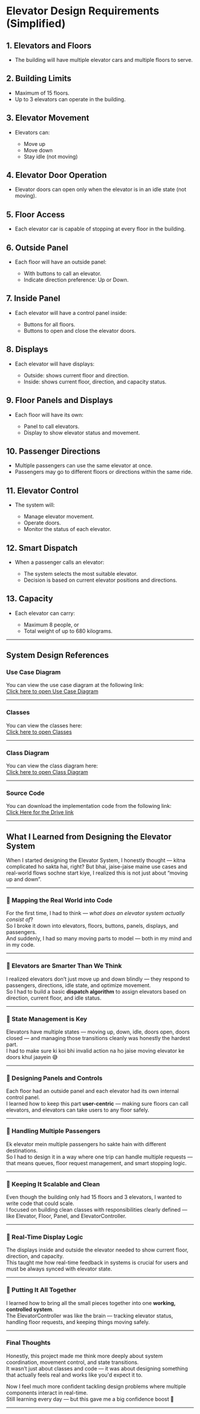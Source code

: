 # Elevator Design Requirements (Simplified)

## 1. Elevators and Floors

* The building will have multiple elevator cars and multiple floors to serve.

## 2. Building Limits

* Maximum of 15 floors.
* Up to 3 elevators can operate in the building.

## 3. Elevator Movement

* Elevators can:

  * Move up
  * Move down
  * Stay idle (not moving)

## 4. Elevator Door Operation

* Elevator doors can open only when the elevator is in an idle state (not moving).

## 5. Floor Access

* Each elevator car is capable of stopping at every floor in the building.

## 6. Outside Panel

* Each floor will have an outside panel:

  * With buttons to call an elevator.
  * Indicate direction preference: Up or Down.

## 7. Inside Panel

* Each elevator will have a control panel inside:

  * Buttons for all floors.
  * Buttons to open and close the elevator doors.

## 8. Displays

* Each elevator will have displays:

  * Outside: shows current floor and direction.
  * Inside: shows current floor, direction, and capacity status.

## 9. Floor Panels and Displays

* Each floor will have its own:

  * Panel to call elevators.
  * Display to show elevator status and movement.

## 10. Passenger Directions

* Multiple passengers can use the same elevator at once.
* Passengers may go to different floors or directions within the same ride.

## 11. Elevator Control

* The system will:

  * Manage elevator movement.
  * Operate doors.
  * Monitor the status of each elevator.

## 12. Smart Dispatch

* When a passenger calls an elevator:

  * The system selects the most suitable elevator.
  * Decision is based on current elevator positions and directions.

## 13. Capacity

* Each elevator can carry:

  * Maximum 8 people, or
  * Total weight of up to 680 kilograms.

---

## System Design References

###  Use Case Diagram  
You can view the use case diagram at the following link:  
[Click here to open Use Case Diagram](https://viewer.diagrams.net/?tags=%7B%7D&lightbox=1&target=blank&highlight=0000ff&edit=_blank&layers=1&nav=1&dark=1#R%3Cmxfile%3E%3Cdiagram%20name%3D%22Page-1%22%20id%3D%22B4gbD_VANNIKZfwYgHy_%22%3E7Ztbb6M4FMc%2FTR53xc1cHtu03X2YkartSLv76AQnsWpwBpwm2U%2B%2FdjA3mzaECTjVTFWp%2BGAM%2FP079vExnbnz5PBHBrebrzRGZOZY8WHmPswcxwG%2By%2F8Iy7Gw2L4PCss6w7G01YYX%2FB%2BSRktadzhGeasio5QwvG0blzRN0ZK1bDDL6L5dbUVJ%2B65buEaa4WUJiW79G8dsI62OZdUn%2FkR4vSlv7ZdnEljWloZ8A2O6b5jcx5k7zyhlxVFymCMi5CuFKa57euds9WQZSlmfC5J0k7x9S7%2FH8e7r6zN%2BIt8e499kK2%2BQ7OQby4dlx1KCjO7SGIlG7Jl7v99ghl62cCnO7nmvc9uGJUSels2hjKHDu89pV2%2FPwUE0QSw78iolNa4UTDLjebK8rzsg8KVt09DeL5WGstPXVdu1LPxAKnOBSo6m0jPMc5SuUabJxbt5Kw53CblbMppxUYQcmDP1BS4QeaY5ZpimvMqCMkaTRoU7gtfiBKPXlzVoq%2Br7Hap2iGqPJmqgibrNUJ6Ly9Kce%2F3p7dLTgLLYcaFSTWp%2BEz4OoEmodO22fsDS9bO7BAzH0i98Vz%2B6Y7cnoBOBloBhqAtYDatNAaOxBIw0AbkLiqtQgrI1SpdHs4KFiscGHcR5HYIFYwlWukBDsZjyEY4Tt0WcLks0z%2BdiQnMBX4a%2B71DOjIoIHEVEx7Tb2vqUuyKFijchmDJPeJFx6vTZN6FvqMItF7OlYxG8Mqtc4CkzhHnlXE25TkctnNigdB5oSxcA49J5mnSVd%2FJVhPBWRNAbZIaVAwp0kXnlgD5J4HwL2XIjomULkjU166fKvBqa91Nfk6wKgQtPrSM6oSWBZiOTwOnhrmGHgqOFcra%2BmNAVSuM7kRHgpQWhy1euRQzzTbWy5eefsLjtg1WUZDaCzz8tAev1sFXJiWItjXBWzKZY5WIsQwQy%2FNZuq0st2dwzxSmrO8aPlCkIKILndJctkbyqmStQGlJ9BKg9xyCPkJnWEBdYsFlV24oKuda9lQo%2FsCTvkbkYp8fRAbN%2FxPHvQJb%2BLdvjxw%2BHRrWH44WU8Mc%2F9dDZIHwSnICCU6DmAvriBJSUThUqncHparDoIeTksISR08CFl33%2FQ2RE4RllmL87nzfLu3IdiuYsKyoNRXtO6JeGusFT6dgsqU1ekUyZkCj68mxsNQnBrkKwbVlDEQbnWhqbYT3f04fhBqi%2BRvH72NaggSZm9jnEOsdGa6qxMepJYDAdgEra0HcH8uep%2BVu1obHx07NlE%2BBnD4LPBHplP98Qe1WKukRGDeJ6j31eO3XrTzz0lagbZK8xDl5CXzUMjs%2BffXv8qblXeyh%2Ffps%2FoMahY%2FOnrzVejjlDiUbhrW7%2B2Za6mWB8%2B8%2FVM2wfOXVKU9QvYhnmtnbLbV3l5%2BJI%2FYqe7VzNsUFHB4Pr%2BHo1ZpQrvKFxtq2mMPyJfV1PX5rAsj8%2FZ7kIjXLhXYkL9fuFaGouLlt%2BDeWia%2BC5ePT6OOgYOw1QZrPPgumeT4yOSGakRMe2rRLVe8iyFDYnzw14lwXIPzOc4FPAGSgJU9sdmno9j%2FnYbHYl6n2YiCCXsFPvtksWTpdkJze%2F5Kl1q6IsKYDz6FjYc5bRVzSnRETfJeorvvBTTFCG2wStWEcUnuA4Fi3f51u4xOn6y6nag1db%2FpK9LkyUX74iJ%2Bfa8AsRb%2BFe7n3wZwP3%2FJe%2FzFzQD%2FizznnZrsv8V1TP2Jym%2FPEhPlGNYM72YsNZuCeDDC5ObyocYoIdebe95Io6Pj4Kgc6%2FmpW62nLBc35h9PkwUr8mCmzTGOmfxPzC6OYx8sE7i0JjGF05eTE0Uir2WqIobAdqnmV6L7D89Oz8ZqDJMEvlKlA%2F8en9vYQSZWk75WMHWVfOWlTbeFHktZiUZA3ctf6x5cTYyH6KlYFtKUuDwd%2F4aDlhMPWqVf%2Fszdwgetto9s0BG06pKMm%2BwRmVSP1sQ905GkwmL9b%2FcVdUr%2F9z0X38Hw%3D%3D%3C%2Fdiagram%3E%3C%2Fmxfile%3E)

---

###  Classes  
You can view the classes here:  
[Click here to open Classes](https://viewer.diagrams.net/?tags=%7B%7D&lightbox=1&target=blank&highlight=0000ff&edit=_blank&layers=1&nav=1&page-id=DOsgbTSjDVrFLCh3Mw3s&dark=1#R%3Cmxfile%3E%3Cdiagram%20name%3D%22Page-1%22%20id%3D%22B4gbD_VANNIKZfwYgHy_%22%3E7Ztbb6M4FMc%2FTR53xc1cHtu03X2YkartSLv76AQnsWpwBpwm2U%2B%2FdjA3mzaECTjVTFWp%2BGAM%2FP079vExnbnz5PBHBrebrzRGZOZY8WHmPswcxwG%2By%2F8Iy7Gw2L4PCss6w7G01YYX%2FB%2BSRktadzhGeasio5QwvG0blzRN0ZK1bDDL6L5dbUVJ%2B65buEaa4WUJiW79G8dsI62OZdUn%2FkR4vSlv7ZdnEljWloZ8A2O6b5jcx5k7zyhlxVFymCMi5CuFKa57euds9WQZSlmfC5J0k7x9S7%2FH8e7r6zN%2BIt8e499kK2%2BQ7OQby4dlx1KCjO7SGIlG7Jl7v99ghl62cCnO7nmvc9uGJUSels2hjKHDu89pV2%2FPwUE0QSw78iolNa4UTDLjebK8rzsg8KVt09DeL5WGstPXVdu1LPxAKnOBSo6m0jPMc5SuUabJxbt5Kw53CblbMppxUYQcmDP1BS4QeaY5ZpimvMqCMkaTRoU7gtfiBKPXlzVoq%2Br7Hap2iGqPJmqgibrNUJ6Ly9Kce%2F3p7dLTgLLYcaFSTWp%2BEz4OoEmodO22fsDS9bO7BAzH0i98Vz%2B6Y7cnoBOBloBhqAtYDatNAaOxBIw0AbkLiqtQgrI1SpdHs4KFiscGHcR5HYIFYwlWukBDsZjyEY4Tt0WcLks0z%2BdiQnMBX4a%2B71DOjIoIHEVEx7Tb2vqUuyKFijchmDJPeJFx6vTZN6FvqMItF7OlYxG8Mqtc4CkzhHnlXE25TkctnNigdB5oSxcA49J5mnSVd%2FJVhPBWRNAbZIaVAwp0kXnlgD5J4HwL2XIjomULkjU166fKvBqa91Nfk6wKgQtPrSM6oSWBZiOTwOnhrmGHgqOFcra%2BmNAVSuM7kRHgpQWhy1euRQzzTbWy5eefsLjtg1WUZDaCzz8tAev1sFXJiWItjXBWzKZY5WIsQwQy%2FNZuq0st2dwzxSmrO8aPlCkIKILndJctkbyqmStQGlJ9BKg9xyCPkJnWEBdYsFlV24oKuda9lQo%2FsCTvkbkYp8fRAbN%2FxPHvQJb%2BLdvjxw%2BHRrWH44WU8Mc%2F9dDZIHwSnICCU6DmAvriBJSUThUqncHparDoIeTksISR08CFl33%2FQ2RE4RllmL87nzfLu3IdiuYsKyoNRXtO6JeGusFT6dgsqU1ekUyZkCj68mxsNQnBrkKwbVlDEQbnWhqbYT3f04fhBqi%2BRvH72NaggSZm9jnEOsdGa6qxMepJYDAdgEra0HcH8uep%2BVu1obHx07NlE%2BBnD4LPBHplP98Qe1WKukRGDeJ6j31eO3XrTzz0lagbZK8xDl5CXzUMjs%2BffXv8qblXeyh%2Ffps%2FoMahY%2FOnrzVejjlDiUbhrW7%2B2Za6mWB8%2B8%2FVM2wfOXVKU9QvYhnmtnbLbV3l5%2BJI%2FYqe7VzNsUFHB4Pr%2BHo1ZpQrvKFxtq2mMPyJfV1PX5rAsj8%2FZ7kIjXLhXYkL9fuFaGouLlt%2BDeWia%2BC5ePT6OOgYOw1QZrPPgumeT4yOSGakRMe2rRLVe8iyFDYnzw14lwXIPzOc4FPAGSgJU9sdmno9j%2FnYbHYl6n2YiCCXsFPvtksWTpdkJze%2F5Kl1q6IsKYDz6FjYc5bRVzSnRETfJeorvvBTTFCG2wStWEcUnuA4Fi3f51u4xOn6y6nag1db%2FpK9LkyUX74iJ%2Bfa8AsRb%2BFe7n3wZwP3%2FJe%2FzFzQD%2FizznnZrsv8V1TP2Jym%2FPEhPlGNYM72YsNZuCeDDC5ObyocYoIdebe95Io6Pj4Kgc6%2FmpW62nLBc35h9PkwUr8mCmzTGOmfxPzC6OYx8sE7i0JjGF05eTE0Uir2WqIobAdqnmV6L7D89Oz8ZqDJMEvlKlA%2F8en9vYQSZWk75WMHWVfOWlTbeFHktZiUZA3ctf6x5cTYyH6KlYFtKUuDwd%2F4aDlhMPWqVf%2Fszdwgetto9s0BG06pKMm%2BwRmVSP1sQ905GkwmL9b%2FcVdUr%2F9z0X38Hw%3D%3D%3C%2Fdiagram%3E%3Cdiagram%20id%3D%22DOsgbTSjDVrFLCh3Mw3s%22%20name%3D%22Page-2%22%3E7VxZc%2BI4EP41VE0emPKBOR5jnDmqdqtSm5nKzqPACqgiW15ZBNhfvy1ZPjFHNuAYZ3ix1ZbVUh%2BfuiWZnj0NNl85ipZ%2FMh%2FTnmX4m57t9SzLHpgjuEjKNqHAz0goC078hGbmhAfyL9bEtNqK%2BDguVRSMUUGiMnHOwhDPRYmGOGfrcrUnRstcI7TAO4SHOaK71Efii6WmWoaRP%2FiGyWKZsh6mTwKU1taEeIl8ti6Q7LuePeWMieQu2EwxleJLBZO892XP06xnHIfilBceH%2Be%2Fvpqj7z8W%2FPvdkvycrSa3fd3KC6IrPeKeNaTQnhvJLoutFsTwn5XspxsgviBhz741ok1W7AsWAWmgSAJvRB9RspC15tA3zIGatwB3C31VfGYFAgqgHZfWlQw0iwVHoGI5TP2s%2FF65FM7iqMAG5DKrYV0zxBmaPy84W4V%2Bf84og97fSqvjKIxTYbvK4rJnVOq%2F7yP%2B%2FIkvZp%2Bgf9OeshB1uUmu8onlOEmheHNzUysfdyUECw91H2hRlbbkckypG6VtmsXm64bMuI95Xz%2B4jRmVRnNAaa8xDoqfRGYdu03GAolVnAhyBq7drdFFHMfxp5sjWjsjQxLfS5bYP8DUKrGzXjAXBCDvNnFaT3mzq13YS%2Fi5DGo9UYVfTwRwBZQhArh4Jtyul0TghwjNZYtrmAoyNrJtvNmLWGaGgzCFYBZgwbdQRb%2FgmOPkFT17jGwNpesCFA81bVlA4YmmIY3%2Bi6zpHB%2FhRkPkK%2BDSag9cfkOUfhSMgBBAfKEsxVsC5nPVhm2NyoY9Gb23YdvtMew7il%2BQYPzDGDfhELkSFroiTOzbSykPydzYzMyRKYIflvO1ONnIaZuTpUlNycsq4qQkxCoq4uw5SzmklKTcpknM6YVMVaoIuaqJgPg%2BVY2BbEm4%2BCE14%2FXNnPKHetGzc8pfWgySxBmYH5qpnhlQpmiG6T2LiTRNoPGkrhsxAGQlK8ftOZ6icDFloQzYiVIWRrFYA4hnI0tHQsIl5kScR%2BP2sKJxc1fjg3GNxseXUnhdvFBROA79W5mo5motuIZKQ7CvFYA3RPwt7z87Q0uXf0mVGp8Nw9YEb1Oo7W0LhXuQNIxL4rCiJV3B%2Fk4GXJE3dJet%2BBwfi4t29VKQu1Mj9pTGMUWCvJS7UacMzeGeqQggm00Hexw9bSLpvn6rmCFXGtq1n0G5IQFAisVOQ8o2smG%2FwVzqZuGrM5f3MoPxucxgp6GmzWCwYwZ3GwGKjw9Zw4yy%2BbNUXZguo5nDpPhFzbhKh%2FttJYQ%2Ba2NJi790TVXI7USVtq80CstIhHZo2EeNJ5ut32gpzuSIgk%2B1lOG43JBpGEajppICRJvi9nsUYtr9sP1J5qNJjqJXr7LEBeL4kUsJhDsjr6HgnUU41AmT7Ev9GijEeGGblzyLAszFlvT6uAmdUZpzymL8W5znzizbLjAcYEDrcL49qvo9cmz7AFtnEV1ZazDHdjkQsEbOTupp1qWepmnsD1%2FetlbdojU9uVj9QeKChjxoFRVAylCbASWnviRvn63Deu77wPIKXdoxqy49rnHpZnefdhPDd%2FNoj8QRRdvu%2B%2FPTCftOl9sTeM8NgTmSa8Jie9Lgr0%2Bx8ZKt04BIW3OTG%2FWSvQTO46yvBTHHThUxU3Q8hpjm4GKQ6bQIMiWQdB4v5XkerGELBvygit0aIfDCHfBXs7IMajqn%2BuvlIpxhe9w1nRu677KSU8PxTRZTVUDxojNujkypbhuNp3wdMuuQrho%2FX5J1pHLv0tCr6fhFI8kVl6BUOMKV3DbDPUCbabdDWbn6Lx2pyfhVrZE3zTSAebLRIB1mkg7M9NWDtKYzOXGmz75eOP9UP2rPVF9Fo9%2Fz%2FJk43ufzTt0ScJtm2%2BtT5xI8cc3483Vj07hyTNMc1pzaq181MJ1LYdO4Pdjkrgj1SbjoPjyplda4GB82fYoC69i4cqCj8X5kRtCV7dHqSkMLvuSZtMfFe4e%2FfMThKugd%2B%2Bpxf0rbUbSQqcDPqMG8w2PrpjZYiTy3%2Fxtq%2FhfUVE9iTCYnnsS43LdVRsegZv92ZEexpjGcaRBjuub4jlGOMazsLPYxxx9fzPGv598VTnR89nHiC7mm2pArqqXU6%2Fa%2BahZf7311Ef7lvK9F5x%2Bz4HwbCxx033lm6aKFyqNrljA6MMaAhQRUCuNqdEcCU4i9XByL1KY6uD9hWad%2Bq21WP7g6AT6gmP%2FrUvIlVv7vVfbdfw%3D%3D%3C%2Fdiagram%3E%3C%2Fmxfile%3E)


---

###  Class Diagram 
You can view the class diagram here:  
[Click here to open Class Diagram](https://viewer.diagrams.net/?tags=%7B%7D&lightbox=1&target=blank&highlight=0000ff&edit=_blank&layers=1&nav=1&page-id=XvMySOtdrrc5NLSRfN-h&dark=1#R%3Cmxfile%3E%3Cdiagram%20name%3D%22Page-1%22%20id%3D%22B4gbD_VANNIKZfwYgHy_%22%3E7Ztbb6M4FMc%2FTR53xc1cHtu03X2YkartSLv76AQnsWpwBpwm2U%2B%2FdjA3mzaECTjVTFWp%2BGAM%2FP079vExnbnz5PBHBrebrzRGZOZY8WHmPswcxwG%2By%2F8Iy7Gw2L4PCss6w7G01YYX%2FB%2BSRktadzhGeasio5QwvG0blzRN0ZK1bDDL6L5dbUVJ%2B65buEaa4WUJiW79G8dsI62OZdUn%2FkR4vSlv7ZdnEljWloZ8A2O6b5jcx5k7zyhlxVFymCMi5CuFKa57euds9WQZSlmfC5J0k7x9S7%2FH8e7r6zN%2BIt8e499kK2%2BQ7OQby4dlx1KCjO7SGIlG7Jl7v99ghl62cCnO7nmvc9uGJUSels2hjKHDu89pV2%2FPwUE0QSw78iolNa4UTDLjebK8rzsg8KVt09DeL5WGstPXVdu1LPxAKnOBSo6m0jPMc5SuUabJxbt5Kw53CblbMppxUYQcmDP1BS4QeaY5ZpimvMqCMkaTRoU7gtfiBKPXlzVoq%2Br7Hap2iGqPJmqgibrNUJ6Ly9Kce%2F3p7dLTgLLYcaFSTWp%2BEz4OoEmodO22fsDS9bO7BAzH0i98Vz%2B6Y7cnoBOBloBhqAtYDatNAaOxBIw0AbkLiqtQgrI1SpdHs4KFiscGHcR5HYIFYwlWukBDsZjyEY4Tt0WcLks0z%2BdiQnMBX4a%2B71DOjIoIHEVEx7Tb2vqUuyKFijchmDJPeJFx6vTZN6FvqMItF7OlYxG8Mqtc4CkzhHnlXE25TkctnNigdB5oSxcA49J5mnSVd%2FJVhPBWRNAbZIaVAwp0kXnlgD5J4HwL2XIjomULkjU166fKvBqa91Nfk6wKgQtPrSM6oSWBZiOTwOnhrmGHgqOFcra%2BmNAVSuM7kRHgpQWhy1euRQzzTbWy5eefsLjtg1WUZDaCzz8tAev1sFXJiWItjXBWzKZY5WIsQwQy%2FNZuq0st2dwzxSmrO8aPlCkIKILndJctkbyqmStQGlJ9BKg9xyCPkJnWEBdYsFlV24oKuda9lQo%2FsCTvkbkYp8fRAbN%2FxPHvQJb%2BLdvjxw%2BHRrWH44WU8Mc%2F9dDZIHwSnICCU6DmAvriBJSUThUqncHparDoIeTksISR08CFl33%2FQ2RE4RllmL87nzfLu3IdiuYsKyoNRXtO6JeGusFT6dgsqU1ekUyZkCj68mxsNQnBrkKwbVlDEQbnWhqbYT3f04fhBqi%2BRvH72NaggSZm9jnEOsdGa6qxMepJYDAdgEra0HcH8uep%2BVu1obHx07NlE%2BBnD4LPBHplP98Qe1WKukRGDeJ6j31eO3XrTzz0lagbZK8xDl5CXzUMjs%2BffXv8qblXeyh%2Ffps%2FoMahY%2FOnrzVejjlDiUbhrW7%2B2Za6mWB8%2B8%2FVM2wfOXVKU9QvYhnmtnbLbV3l5%2BJI%2FYqe7VzNsUFHB4Pr%2BHo1ZpQrvKFxtq2mMPyJfV1PX5rAsj8%2FZ7kIjXLhXYkL9fuFaGouLlt%2BDeWia%2BC5ePT6OOgYOw1QZrPPgumeT4yOSGakRMe2rRLVe8iyFDYnzw14lwXIPzOc4FPAGSgJU9sdmno9j%2FnYbHYl6n2YiCCXsFPvtksWTpdkJze%2F5Kl1q6IsKYDz6FjYc5bRVzSnRETfJeorvvBTTFCG2wStWEcUnuA4Fi3f51u4xOn6y6nag1db%2FpK9LkyUX74iJ%2Bfa8AsRb%2BFe7n3wZwP3%2FJe%2FzFzQD%2FizznnZrsv8V1TP2Jym%2FPEhPlGNYM72YsNZuCeDDC5ObyocYoIdebe95Io6Pj4Kgc6%2FmpW62nLBc35h9PkwUr8mCmzTGOmfxPzC6OYx8sE7i0JjGF05eTE0Uir2WqIobAdqnmV6L7D89Oz8ZqDJMEvlKlA%2F8en9vYQSZWk75WMHWVfOWlTbeFHktZiUZA3ctf6x5cTYyH6KlYFtKUuDwd%2F4aDlhMPWqVf%2Fszdwgetto9s0BG06pKMm%2BwRmVSP1sQ905GkwmL9b%2FcVdUr%2F9z0X38Hw%3D%3D%3C%2Fdiagram%3E%3Cdiagram%20id%3D%22DOsgbTSjDVrFLCh3Mw3s%22%20name%3D%22Page-2%22%3E7VxZc6M4EP41rpo8eIojYPsxmGRmqnarUpuZys6jDIqtipBYIcf2%2FvqVhDiNj2xsgkmejBpQS3183S0JD%2BxptP7GQLz4k4YQDywjXA9sf2BZluPa4kdSNinFdF0npcwZCjWtIDygf6EmGpq6RCFMKg9ySjFHcZUYUEJgwCs0wBhdVR97orjKNQZzuEV4CADepj6ikC801TKM4sZ3iOaLjLWb3YlA9rQmJAsQ0lWJZN8O7CmjlKdX0XoKsRRfJpj0vbsdd%2FORMUj4MS88Pga%2Fv5mjHz%2Fn7MftAv2aLSc3Q93LC8BLPeOB5WLRnxfLIfONFoT7z1KO04sAmyMysG%2BMeJ03h5zGgnStSByu%2BRBgNJdPBWJskAlq0YO4mutfxWdWIoBI9OPhppYBZglnQKhYTlPfq75XbZFZEpfYCLnMGlg3THEGguc5o0sSDgOKqRj9jbQ6BkiSCdtTFpffw1L%2FwxCw5y9sPvsixjcdKAtRP1fpr7xjOU7aKF9cXTXKx1tyTsm%2B4QtaXKctmJxT5kZZn2a5%2B6YpUxZCNtQ3bhKKpdHsUdprjAPDJ55bx3aXCQd8maSCnAnX7tfsYgaT5MvVAa2dkCFK7iVLGO5halXYWS%2BQcSQg7yZ1Wl95s6dd2E%2F5eVQ89YQVfj0hgStCGTwSP74pLlcLxOFDDALZ40qEgpyN7BuudyKWmeOgCCGQRpCzjXhEv%2BCY4%2FQVHT1GtobSVQmKXU1blFB4omlAo%2F8877rAR3GhIfIVcGl1By6%2FA4w%2FCkaIFIDfYZrhLRLmc9GGbY2qhj0Zvbdh290x7FsMXwCn7MMYN2Iic0WUeJyk9u1nlIc0NrYTOXJFsP1yvhQnGzldc7KsqKl4WU2cGBGosiJGn%2FOSQ0pJym2a5pw%2BoeqhmpDrmohQGGLVmZAtIvOfUjP%2B0Cwof6gXfbug%2FKXFIEmMCvMDMzUyQ7QxmEF8TxMkTVPQWPqsF1MByEpWjjdwfEVhfEqJTNiRUhYECV8JEM9nls0EkQVkiJ9G47Zb07i5rfHrcYPGx%2BdSeFO%2BUFM4JOGNLFQLtZZcQ5UhMNQKgGvE%2F5bXXx3X0u3fUqXGV8OwNcFfl572N6XGvZC0mJfEYUVLhwLDrQq4Jm8xXLpkATyUF23rpSR3p0HsGY1BDDh6qQ6jSRmawz1VGUAeTa93OHrWRTp8%2FVa5Qq51tG0%2F19WOuABSyLc6UraRT%2FsN5tIUhS%2FOXN7LDManMoOtjto2g%2BstM7hdc6H4ZJ81zDANnqXqSLaMZrpp805FXKXD3bZCxJi1sWTN3%2FpJ1SjsRLU2rzQKy0iFtm%2FaB40nj9ZvtBRnckDBx1qKO652ZBqG0aqpZADRpbz9HhCI%2B5%2B2P8l6NK1R9OpVXriIPH7kYSTSnZHfUvJOY0h0wSTH0rwGKnI80uUlz7IAC7Gloz5sQieUZoBpAj%2FFeerKsusCgxEUaE2CzUHV75Bj1yfYOYvoy1qDObariYA1crZKT7Op9DRNY3f68ra16g6t6cnF6g%2BSF7TkQcu4BFKG2gyoOPU5eYd0RZq57wLLC3Rpx6y79LjBpdvdfdouDN%2FNo32UxBhs%2Bu%2FPT0fsO51vT%2BA9NwQCINeE%2BeaoyV%2BeYpMFXWUJkbbmNjfqJXsJnIdZXwpijp06YmboeAgxzeuzQabTIciUQNJ7vJTneaCGLTHhB9Xs1wwFL9gDfzVry6Cmc6y%2Fni%2FDcbvjrlls6L%2FLSk4t5zd5TlUDxbNG3AKZMt22mk%2BFOmXWKV09fz4n61jV3pWp18vxs2aSSyZBqXSEK71sh3sE1tN%2Bp7Jy9V86Upv5q1ojb5tpJOJkq0m6iCQ9iPT1g7SmMzky0udfL5w%2B1I%2B6E%2BrraPQZ50%2FE8b6IO01LwF2KtpenzoXwxBVlz5eNTePaMU3TbTi117xqYDrnwqZxd7DJWyIcIjLvPzypldaknB%2B2fYoC6ty4dqCj9XHkRtCX7dH6SkMHvuSZdMfFB%2Fu%2FfIRkGQ0OffW4u6TtKVrIUuBX3GLd4dNVWxusSJ7b%2F4Sa%2FwU19ZMYk8mRJzHO922V0TOo2b0d2VOsaQ1nWsSYvjm%2BY1RzDCs%2Fi33I8cdnc%2FzL%2BXeFIx2ffpz8Qq6ptuSKain1sr2vXsU3e19Thn8%2B7%2BvQ%2Bcc8Od8kHEb9d55Ztmih6uiGJYwezDGiBAmVinm1uiMBsci9PJjwzKZ6uD9hWcd%2Bq23WP7g6Aj5Es%2FjXpfRLrOLfq%2Bzb%2FwA%3D%3C%2Fdiagram%3E%3Cdiagram%20id%3D%22XvMySOtdrrc5NLSRfN-h%22%20name%3D%22Page-3%22%3E7Vxbd5s4EP41Pqd9cA7iaj%2FGJtl2t91N4nab7UuPDIrNGiMq5NjOr18JxE3GlziYEHfzEjRgXWa%2BGX0jCTracL76jcBw%2Bhm7yO%2BoirvqaHZHVUHP1Nk%2FLlkLiQpAIpkQzxWyXDDynpAQKkK68FwUlR6kGPvUC8tCBwcBcmhJBgnBy%2FJjD9gvtxrCCdoQjBzob0q%2FeS6dpsNQlPzGB%2BRNpmnTZnpnDtOnhSCaQhcvCyLtqqMNCcY0uZqvhsjn6ksVk%2FzuesvdrGcEBfSQHyy7HvwAPlsz7Y%2Fr7uqWPP01XnVFLY%2FQX4gRd1TTZ%2FUNQt5luhaKMH8ueD8Hc0gmXtDRLpVwlRW7FIdMpMciila0C31vwp9yWN8QYdK8BnY1Ef%2FjdsYFAZyzegZ%2BVUmB44gSyEzMhynulX9XLgXjKCw0w%2FQyrmi6Yohj6MwmBC8Ct%2BtgH7PeX3LUERhEqbIHMeKyez63f9eFZPaOTMbvWP%2BGnRgh8b%2F3yX9%2BRzWMpFC8eP%2B%2BUj%2BDBaU42NV9Jgtl2ZTwMaVulNYJitVXDRkTF5GuuHEZYZ%2BDZofRngMOHz3QDB2bVUYU0kWUKHLMXPu8RhcSFEXv3u%2BxWo0NetENbxK5OxpVS82pj4hQj4W8y8Rp7dibB8KF7aS9AWZPPfhx%2FHrwWFxhxqBz9s8G7HI59SgahdDhNS7ZVJA1w%2BtGq60RC2RxkE0hCM8RJWv2iPhBTxehU8weutFLystCKDbFM9NCFO4LGRTRf5JVncdHdiFC5DPCpdqecPkB%2Bv6vEiMYBaDXPk7jrcfg86aBnZEEAWyz%2F9rA1toD7CsfPUKKyS8Dbo8w5urhYECDBN92Khklc2MzM0dmCLJbz2%2FFyYDSa5uX6RVeJqnT9wIUsyKCZ1nKwbXE9TZMOKcd4PghScmyJeae6%2FpxZUy3XjD5wi1jd0Eu%2BRT%2F0NZyyZ3QAhcRzOAHx3HPFFb24Rj5NzjyODSZjCTPDkLMAnKsKmPQMexYQugQB5ywe7GxEIzokgXxbGTpSLxgiohH67G42ZcMrm0aXO9VGLx3Insb%2B%2B2NAveS56m5VQueEWchyBX6RyuP3vPrC8NURfkfblHlQlE0IbBXhaftdaFwwxTNhsXDcCxLuoLcjQRYUjfrLl4QB%2B2jRZtmKajdqNB6KiPIh9R7LHejyhaihRscE4DU6oa1xc3TKpLui18VE2Spog346Gq5IsriKKIbFcXQyIZ9PFrMc0DLa6EAgLpgsFlTwziwnoWDsY%2BdGTdakC6fATMpXsczbWy97SgJWF8FTNLiP%2BLJuJAjJC6tnwkHVUmUtWO4%2B2GTTdIvxEhf3WPYgyGigHJNljyF1AeR2cPocWwPxrdo4jyB2dP6A7pt07LdYOH5LmMO50%2FUH3gGKlaqkmzUGvgeIzWW3RBFRyI1Ep1IM6XG%2B3F2qYJuSP4MGkwV7r5ffdG%2Bav%2FC365GC3R5%2B3X%2B97pNHp7CbLSOKJqfv5%2BP04gWO1lFfDuDMc5x4DGTsnE1uTgdsQDm0AFLBFNMncEq9Ubw6B8aPIByquhRtU69nUK6HmR4cL9MuUEl5pjTSlU%2FkEjqLO0uUMmcPFZTybh0knSjLt4IDA2ULNxTjs0tDE256JvVcKmfO%2F771UAD89t3%2B3ftezQi%2Fe63od%2FGmeUGBqi48XemE0tMIJNlbYnB8aXfpkkcDlEg1th5X6q3zaMQBtV6bMcueVGBudqSXu%2BHUI3adHwcof%2FVWXeG0XaFoTliwTpw1ntNv0WPbR9g6xBxNjmnIi0z9tUK2li1WwFADbQxQM4X51YZTP%2F8RC%2BBjX5eWQ9togb8eMMvQgsacqBFWIhRSnx8pOTTp2zbxcuguvVtsfINerR8qqNfsf14skWkSn%2BuJw1M9gIOTAPzXadOvucEOju3m7bsQexLHA%2FNEQ%2FdwCzvVWwPkI3knLq0V9E7djvL6O2pqL50s1JlVSeL2ofBdq03AKN%2FoSv9%2FK9kQat39M6muYVy1I%2BF25Girz5OwA%2F%2Fo2t7jrW%2B%2BjlpE7%2FI9k7Onl7wlnaemjzBbJ%2BmJDYuafika8sUUlReVWn0%2BJzrRaEP1%2BkJvqTQTNNhzJNLQ5ep80mXPhaER8nCAd3kspnW53A1hPzwGl0fhPO358B8oY47UpM7NfFyVtONzhlrb3Q7is0k57ABpUmJh1a1klCVeGTvpr0k86ic6duSeWREb0%2Fm0SnmHXkacvrMo%2BKU1Hbq1Az7VGQ4WXXxzY2atvBNhgs%2BeWaPiRPGOwiz3GVBkXMIJ1Uey2b7i%2Fsf4%2Fvp%2FV%2F2aLX8qN39blzP2sRmJZ51pky2QPH4gEdx8bxGyNraNQW%2BmSnJlFYd1F6Da2Fd8%2Funx%2BHNt4WJJ7O%2FoRl9Jq06ULWZHZypwz4c8M7e6d6nes2XqZzzTkmiKV6mqaZAc6PEnTXPtxD2N%2F1mA6ZuHnqITD9VxHwFDp%2FycXChqJ0SJTfzQ2XbzpFlCYCSvAGRpgAXRs%2FqPPd9lxedSivz%2Fl3TUZt4vy69%2F2SYx%2FJ%2B09hTU33rzJXKfYU9hwJyFbMMXT153eoQ6JZhuxu09QF0V3bTJoBafa0MK%2Fn87OHHMK3qfPEEAAX%2B%2FePdhET9SA8nox%2BrO%2Fz0o01kVF6rPVMq2vwuyE2%2BKl91mKVNexFvz5xT5oJLTGZvnPXJnygA4NBvFABgvJz2VcamtizdtunQyK7d7OIMuf1lzYYonES8TP1oCgf21FTX0q0uv20N6l26rcT4AR%2FiaBPGGakEoITyC8PY94r2K2Qw27lOM%2FDvSaDtG8fC35IDsya%2F8lMX%2Fi1TngKacIDnfZnk1R2Af7RC7UseYOnNecCu49It8gD5EyZAPTaH7xn7aqrJASxLbkh9Ef5ZMf%2BmavJ4%2Fm1a7eo%2F%3C%2Fdiagram%3E%3C%2Fmxfile%3E)

---


###  Source Code  
You can download the implementation code from the following link:  
[Click Here for the Drive link](https://drive.google.com/file/d/1VZGZ86PgOhHshtfZYMT8bCj5-mvSnvOe/view?usp=drive_link)

---

##  What I Learned from Designing the Elevator System

When I started designing the Elevator System, I honestly thought — kitna complicated ho sakta hai, right? But bhai, jaise-jaise maine use cases and real-world flows sochne start kiye, I realized this is not just about “moving up and down”.

---

### 🔹 Mapping the Real World into Code

For the first time, I had to think — *what does an elevator system actually consist of*?  
So I broke it down into elevators, floors, buttons, panels, displays, and passengers.  
And suddenly, I had so many moving parts to model — both in my mind and in my code.

---

### 🔹 Elevators are Smarter Than We Think

I realized elevators don’t just move up and down blindly — they respond to passengers, directions, idle state, and optimize movement.  
So I had to build a basic **dispatch algorithm** to assign elevators based on direction, current floor, and idle status.

---

### 🔹 State Management is Key

Elevators have multiple states — moving up, down, idle, doors open, doors closed — and managing those transitions cleanly was honestly the hardest part.  
I had to make sure ki koi bhi invalid action na ho jaise moving elevator ke doors khul jaayein 😅

---

### 🔹 Designing Panels and Controls

Each floor had an outside panel and each elevator had its own internal control panel.  
I learned how to keep this part **user-centric** — making sure floors can call elevators, and elevators can take users to any floor safely.

---

### 🔹 Handling Multiple Passengers

Ek elevator mein multiple passengers ho sakte hain with different destinations.  
So I had to design it in a way where one trip can handle multiple requests — that means queues, floor request management, and smart stopping logic.

---

### 🔹 Keeping It Scalable and Clean

Even though the building only had 15 floors and 3 elevators, I wanted to write code that could scale.  
I focused on building clean classes with responsibilities clearly defined — like Elevator, Floor, Panel, and ElevatorController.

---

### 🔹 Real-Time Display Logic

The displays inside and outside the elevator needed to show current floor, direction, and capacity.  
This taught me how real-time feedback in systems is crucial for users and must be always synced with elevator state.

---

### 🔹 Putting It All Together

I learned how to bring all the small pieces together into one **working, controlled system**.  
The ElevatorController was like the brain — tracking elevator status, handling floor requests, and keeping things moving safely.

---

###  Final Thoughts

Honestly, this project made me think more deeply about system coordination, movement control, and state transitions.  
It wasn’t just about classes and code — it was about designing something that actually feels real and works like you'd expect it to.

Now I feel much more confident tackling design problems where multiple components interact in real-time.  
Still learning every day — but this gave me a big confidence boost 🚀

---